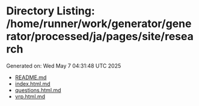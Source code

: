 # Directory Listing: /home/runner/work/generator/generator/processed/ja/pages/site/research
Generated on: Wed May  7 04:31:48 UTC 2025

- [README.md](README.md)
- [index.html.md](index.html.md)
- [questions.html.md](questions.html.md)
- [vrp.html.md](vrp.html.md)
